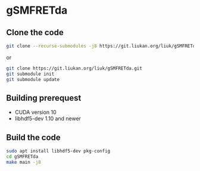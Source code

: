 # gSMFRETda

## Clone the code
```bash
git clone --recurse-submodules -j8 https://git.liukan.org/liuk/gSMFRETda.git
```
or
```bash
git clone https://git.liukan.org/liuk/gSMFRETda.git
git submodule init
git submodule update
```
## Building prerequest
* CUDA version 10 
* libhdf5-dev 1.10 and newer 

## Build the code
```bash
sudo apt install libhdf5-dev pkg-config
cd gSMFRETda
make main -j8
```